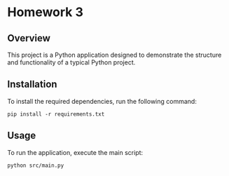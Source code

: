 # Homework 3

## Overview
This project is a Python application designed to demonstrate the structure and functionality of a typical Python project.

## Installation
To install the required dependencies, run the following command:

```
pip install -r requirements.txt
```

## Usage
To run the application, execute the main script:

```
python src/main.py
```